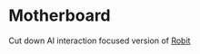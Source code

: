 # Motherboard
Cut down AI interaction focused version of [Robit](https://github.com/TheRoboDoc/Robit)

